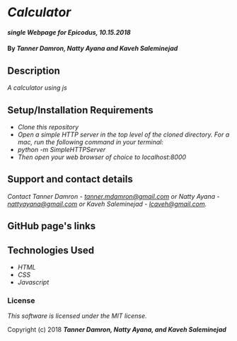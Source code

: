 # _Calculator_

#### _single Webpage for Epicodus, 10.15.2018_

#### By _**Tanner Damron, Natty Ayana and Kaveh Saleminejad**_

## Description

_A calculator using js_

## Setup/Installation Requirements

* _Clone this repository_
* _Open a simple HTTP server in the top level of the cloned directory. For a mac, run the following command in your terminal:_   
* _python -m SimpleHTTPServer_
* _Then open your web browser of choice to localhost:8000_

## Support and contact details

_Contact Tanner Damron - tanner.mdamron@gmail.com or Natty Ayana - nattyayana@gmail.com or Kaveh Saleminejad - lcaveh@gmail.com._

## GitHub page's links

## Technologies Used

* _HTML_
* _CSS_
* _Javascript_

### License

*This software is licensed under the MIT license.*

Copyright (c) 2018 **_Tanner Damron, Natty Ayana, and Kaveh Saleminejad_**
